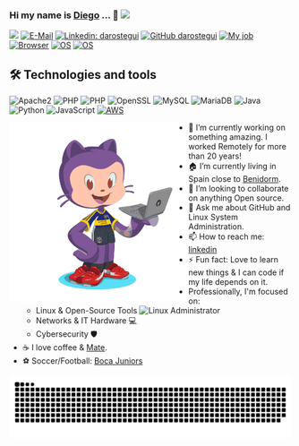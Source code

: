 ### Hi my name is [Diego](https://sndup.net/2rph/d) ...  👋 <img src="https://media.giphy.com/media/du3J3cXyzhj75IOgvA/giphy.gif" width="30">
![](https://komarev.com/ghpvc/?username=darostegui)
[![E-Mail](https://img.shields.io/badge/email-reveal-2a8?style=flat-square&logo=gmail&logoColor=white)](https://mailhide.io/e/HPBZmwOe)
[![Linkedin: darostegui](https://img.shields.io/badge/-darostegui-blue?style=flat-square&logo=Linkedin&logoColor=white&link=https://www.linkedin.com/in/darostegui/)](https://www.linkedin.com/in/darostegui/)
[![GitHub darostegui](https://img.shields.io/github/followers/darostegui?label=follow&style=social)](https://github.com/darostegui)
[![My job](https://img.shields.io/badge/My%20job-GitHub-success?style=flat-square&logo=github&logoColor=white)](https://www.GitHub.com/)
[![Browser](https://img.shields.io/badge/Browser-Arc-success?style=flat-square&logo=google-chrome&logoColor=white)]([https://arc.net](https://arc.net/gift/c408441a))
[![OS](https://img.shields.io/badge/OS-Sonoma-informational?style=flat-square&logo=apple&logoColor=white)](https://www.apple.com/macos/sonoma/)
[![OS](https://img.shields.io/badge/OS-Linux-informational?style=flat-square&logo=linux&logoColor=white)](https://en.wikipedia.org/wiki/Linux)


## 🛠  Technologies and tools

![Apache2](https://img.shields.io/badge/Apache2-black?style=flat-square&logo=apache)
![PHP](https://img.shields.io/badge/PHP-black?style=flat-square&logo=php)
![PHP](https://img.shields.io/badge/GitHub-black?style=flat-square&logo=GitHub)
![OpenSSL](https://img.shields.io/badge/OpenSSL-black?style=flat-square&logo=openssl)
![MySQL](https://img.shields.io/badge/-MySQL-black?style=flat-square&logo=mysql)
![MariaDB](https://img.shields.io/badge/MariaDB-black?style=flat-square&logo=mariadb)
![Java](https://img.shields.io/badge/Java-black?style=flat-square&logo=java)
![Python](https://img.shields.io/badge/-Python-black?style=flat-square&logo=Python)
![JavaScript](https://img.shields.io/badge/-JavaScript-black?style=flat-square&logo=javascript)
[![AWS](https://img.shields.io/badge/Learning-AWS-FF9900?style=flat-square&logo=amazon-aws&logoColor=white)](https://github.com/darostegui)

<img src="https://raw.githubusercontent.com/darostegui/darostegui/main/octocat-moving.gif" width="320" height="320" alt="Diego Miguel Arostegui Galarza" align='left'>

- 🔭 I’m currently working on something amazing. I worked Remotely for more than 20 years!
- 🏠 I’m currently living in Spain close to [Benidorm](https://en.visitbenidorm.es/).
- 👯 I’m looking to collaborate on anything Open source.
- 💬 Ask me about GitHub and Linux System Administration.
- 📫 How to reach me: [linkedin](https://www.linkedin.com/in/darostegui/)
- ⚡ Fun fact: Love to learn new things & I can code if my life depends on it.
- Professionally, I'm focused on:
   - Linux & Open-Source Tools <img src="https://media.giphy.com/media/qbFGJjbTm0SPe/giphy.gif" width="20" height="20" alt="Linux Administrator">
   - Networks & IT Hardware 💻
   - Cybersecurity 🛡️
- ☕️ I love coffee & [Mate](https://en.wikipedia.org/wiki/Yerba_mate).
- ⚽ Soccer/Football: [Boca Juniors](https://en.wikipedia.org/wiki/Boca_Juniors)

<picture>
  <source media="(prefers-color-scheme: dark)" srcset="https://raw.githubusercontent.com/darostegui/darostegui/output/github-contribution-grid-snake-dark.svg">
  <source media="(prefers-color-scheme: light)" srcset="https://raw.githubusercontent.com/darostegui/darostegui/output/github-contribution-grid-snake.svg">
  <img alt="github contribution grid snake animation" src="https://raw.githubusercontent.com/darostegui/darostegui/output/github-contribution-grid-snake.svg">
</picture>

